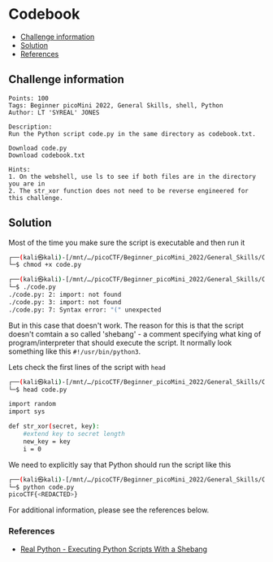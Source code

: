 # Codebook

- [Challenge information](#challenge-information)
- [Solution](#solution)
- [References](#references)

## Challenge information
```
Points: 100
Tags: Beginner picoMini 2022, General Skills, shell, Python
Author: LT 'SYREAL' JONES
  
Description:
Run the Python script code.py in the same directory as codebook.txt.

Download code.py
Download codebook.txt

Hints:
1. On the webshell, use ls to see if both files are in the directory you are in
2. The str_xor function does not need to be reverse engineered for this challenge.
```

## Solution

Most of the time you make sure the script is executable and then run it
```bash
┌──(kali㉿kali)-[/mnt/…/picoCTF/Beginner_picoMini_2022/General_Skills/Codebook]
└─$ chmod +x code.py                                                        

┌──(kali㉿kali)-[/mnt/…/picoCTF/Beginner_picoMini_2022/General_Skills/Codebook]
└─$ ./code.py 
./code.py: 2: import: not found
./code.py: 3: import: not found
./code.py: 7: Syntax error: "(" unexpected
``` 

But in this case that doesn't work. The reason for this is that the script doesn't comtain a so called 'shebang' - a comment specifying what king of program/interpreter that should execute the script. It normally look something like this `#!/usr/bin/python3`.

Lets check the first lines of the script with `head`
```bash
┌──(kali㉿kali)-[/mnt/…/picoCTF/Beginner_picoMini_2022/General_Skills/Codebook]
└─$ head code.py 

import random
import sys

def str_xor(secret, key):
    #extend key to secret length
    new_key = key
    i = 0
```

We need to explicitly say that Python should run the script like this
```bash
┌──(kali㉿kali)-[/mnt/…/picoCTF/Beginner_picoMini_2022/General_Skills/Codebook]
└─$ python code.py 
picoCTF{<REDACTED>}
```

For additional information, please see the references below.

### References

- [Real Python - Executing Python Scripts With a Shebang](https://realpython.com/python-shebang/)
